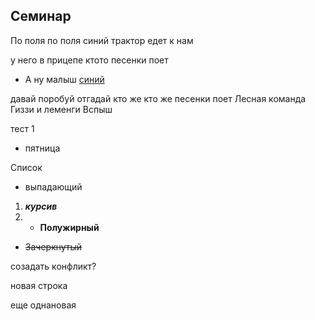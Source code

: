 ## Семинар 
По поля по поля синий трактор
едет к нам 

у него в прицепе ктото песенки поет
* А ну малыш
[синий](https://proprikol.ru/wp-content/uploads/2020/12/kartinki-sinij-traktor-25.jpg)

давай
поробуй отгадай кто же кто же 
песенки поет
Лесная команда 
Гиззи и леменги
Вспыш

тест 1
* пятница

Список 
  * выпадающий
1. **_курсив_** 
2. * __Полужирный__
* ~~Зачеркнутый~~
  
созадать конфликт?

новая строка

еще однановая

